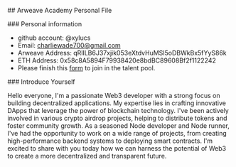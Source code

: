 ﻿\## Arweave Academy Personal File

\### Personal information

- github account: @xylucs
- Email: charliewade700@gmail.com
- Arweave Address: qRlILB6J37xjik053eXtdvHuMSI5oDBWkBx5fYyS86k
- ETH Address: 0x58c8A5894F79938420e8bdBC89608Bf2f1122242
- Please finish this [form](https://docs.google.com/forms/d/e/1FAIpQLSfWA5fIIcBgmRppm3jNz5vmf9Mai\_QMVil-2pO4r7YKn\_Zhtw/viewform?usp=sf\_link) to join in the talent pool.

\### Introduce Yourself

Hello everyone, I'm a passionate Web3 developer with a strong focus on building decentralized applications. My expertise lies in crafting innovative DApps that leverage the power of blockchain technology. I've been actively involved in various crypto airdrop projects, helping to distribute tokens and foster community growth. As a seasoned Node developer and Node runner, I've had the opportunity to work on a wide range of projects, from creating high-performance backend systems to deploying smart contracts. I'm excited to share with you today how we can harness the potential of Web3 to create a more decentralized and transparent future.
